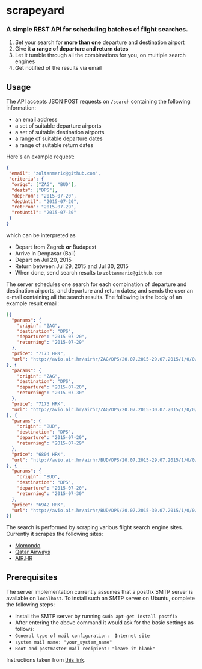 # scrapeyard
### A simple REST API for scheduling batches of flight searches.

1. Set your search for **more than one** departure and destination airport
2. Give it **a range of departure and return dates**
3. Let it tumble through all the combinations for you, on multiple search engines
4. Get notified of the results via email

## Usage

The API accepts JSON POST requests on `/search` containing the following information:

* an email address
* a set of suitable departure airports
* a set of suitable destination airports
* a range of suitable departure dates
* a range of suitable return dates

Here's an example request:

```json
{
 "email": "zoltanmaric@github.com",
 "criteria": {
  "origs": ["ZAG", "BUD"],
  "dests": ["DPS"],
  "depFrom": "2015-07-20",
  "depUntil": "2015-07-20",
  "retFrom": "2015-07-29",
  "retUntil": "2015-07-30"
 }
}
```

which can be interpreted as

* Depart from Zagreb **or** Budapest
* Arrive in Denpasar (Bali)
* Depart on Jul 20, 2015
* Return between Jul 29, 2015 and Jul 30, 2015
* When done, send search results to `zoltanmaric@github.com`

The server schedules one search for each combination of departure and destination airports, and departure and return dates; and sends the user an e-mail containing all the search results.
The following is the body of an example result email:

```json
[{
  "params": {
    "origin": "ZAG",
    "destination": "DPS",
    "departure": "2015-07-20",
    "returning": "2015-07-29"
  },
  "price": "7173 HRK",
  "url": "http://avio.air.hr/airhr/ZAG/DPS/20.07.2015-29.07.2015/1/0/0/rt"
}, {
  "params": {
    "origin": "ZAG",
    "destination": "DPS",
    "departure": "2015-07-20",
    "returning": "2015-07-30"
  },
  "price": "7173 HRK",
  "url": "http://avio.air.hr/airhr/ZAG/DPS/20.07.2015-30.07.2015/1/0/0/rt"
}, {
  "params": {
    "origin": "BUD",
    "destination": "DPS",
    "departure": "2015-07-20",
    "returning": "2015-07-29"
  },
  "price": "6804 HRK",
  "url": "http://avio.air.hr/airhr/BUD/DPS/20.07.2015-29.07.2015/1/0/0/rt"
}, {
  "params": {
    "origin": "BUD",
    "destination": "DPS",
    "departure": "2015-07-20",
    "returning": "2015-07-30"
  },
  "price": "6942 HRK",
  "url": "http://avio.air.hr/airhr/BUD/DPS/20.07.2015-30.07.2015/1/0/0/rt"
}]
```

The search is performed by scraping various flight search engine sites. Currently it scrapes the following sites:

* [Momondo](http://momondo.com)
* [Qatar Airways](http://qatarairways.com)
* [AIR.HR](http://air.hr)

## Prerequisites

The server implementation currently assumes that a postfix SMTP server is available on `localhost`. To install such
an SMTP server on Ubuntu, complete the following steps:

* Install the SMTP server by running `sudo apt-get install postfix`
* After entering the above command it would ask for the basic settings as follows:
 * `General type of mail configuration:  Internet site`
 * `system mail name: "your_system_name"`
 * `Root and postmaster mail recipient: "leave it blank"`

Instructions taken from [this link](http://www.mindfiresolutions.com/Configure-SMTP-For-Localhost-In-Ubuntu-2421.php).
